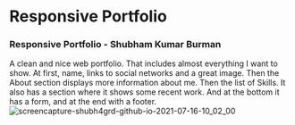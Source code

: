 # Responsive Portfolio
### Responsive Portfolio - Shubham Kumar Burman
A clean and nice web portfolio. That includes almost everything I want to show. At first, name, links to social networks and a great image. Then the About section displays more information about me. Then the list of Skills. It also has a section where it shows some recent work. And at the bottom it has a form, and at the end with a footer.
![screencapture-shubh4grd-github-io-2021-07-16-10_02_00](https://user-images.githubusercontent.com/71748600/125892306-877450d5-d72e-4747-bc1e-04492558ebe2.png)


